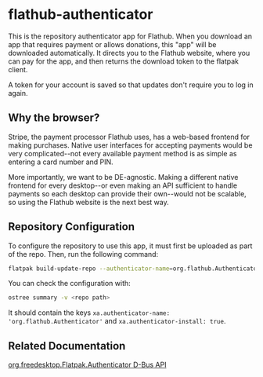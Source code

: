 # flathub-authenticator

This is the repository authenticator app for Flathub. When you download an app that requires payment or allows donations,
this "app" will be downloaded automatically. It directs you to the Flathub website, where you can pay for the app, and
then returns the download token to the flatpak client.

A token for your account is saved so that updates don't require you to log in again.

## Why the browser?

Stripe, the payment processor Flathub uses, has a web-based frontend for making purchases. Native user interfaces for
accepting payments would be very complicated--not every available payment method is as simple as entering a card number
and PIN.

More importantly, we want to be DE-agnostic. Making a different native frontend for every desktop--or even making an
API sufficient to handle payments so each desktop can provide their own--would not be scalable, so using the Flathub
website is the next best way.

## Repository Configuration

To configure the repository to use this app, it must first be uploaded as part of the repo. Then, run the following
command:

```sh
flatpak build-update-repo --authenticator-name=org.flathub.Authenticator --authenticator-install <repo path>
```

You can check the configuration with:

```sh
ostree summary -v <repo path>
```

It should contain the keys `xa.authenticator-name: 'org.flathub.Authenticator'` and `xa.authenticator-install: true`.

## Related Documentation

[org.freedesktop.Flatpak.Authenticator D-Bus API](https://docs.flatpak.org/en/latest/libflatpak-api-reference.html?highlight=authenticator#gdbus-org.freedesktop.Flatpak.Authenticator)